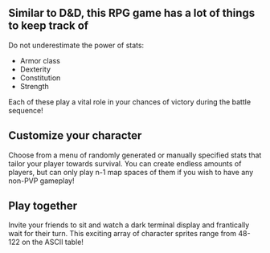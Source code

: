 ## Similar to D&D, this RPG game has a lot of things to keep track of
Do not underestimate the power of stats:
- Armor class
- Dexterity
- Constitution
- Strength

Each of these play a vital role in your chances of victory during the battle sequence!
## Customize your character
Choose from a menu of randomly generated or manually specified stats that tailor your player towards survival. 
You can create endless amounts of players, but can only play n-1 map spaces of them if you wish to have any non-PVP gameplay!
## Play together
Invite your friends to sit and watch a dark terminal display and frantically wait for their turn. 
This exciting array of character sprites range from 48-122 on the ASCII table!
